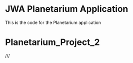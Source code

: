 # JWA Planetarium Application
This is the code for the Planetarium application
# Planetarium_Project_2
///